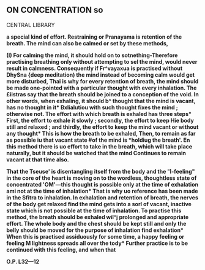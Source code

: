 ## **ON CONCENTRATION** so

CENTRAL LIBRARY

**a special kind of effort. Restraining or Pranayama is retention of the breath. The mind can also be calmed or set by these methods,**

**(I) For calming the mind, it should hold on to sotnething-Therefore practising breathing only without attempting to sel the mind, would never result in calmness. Consequently if Fr^vayaxua is practised without DhySna {deep meditation) the mind instead of becoming calm would get more disturbed, Thai is why for every retention of breath, the mind should be made one-pointed with a particular thought with every inhalation. The £iistras say that the breath should be joined to a conception of the void. In other words, when exhaling, it should b^ thought that the mind is vacant, has no thought in it\* Bxlialutiou with such thought fixes the mind ; otherwise not. The effort with which breath is exhaled has three steps\* First, the effort to exhale it slowly ; secondly, the effort to keep Hie body still and relaxed ; and thirdly, the effort to keep the mind vacant or without any thought\* This is how the breath to be exhaled, Then, to remain as far as possible iu that vacant state #of the mind is \*holdiug the breath'. En this method there is uo effort to take in the breath, which will take place naturally, but it should be watched that the mind Continues to remain vacant at that time also.**

**That the Tseuse' is disentangling itself from the body and the '1-feeling" in the core of the heart is moving on to the wordless, thoughtless state of concentrated 'OM'—this thought is possible only at the time of exhalation ami not at the time of inhalation\* That is why uo reference has been made in the Sfitra to inhalation. In exhalation and retention of breath, the nerves of the body get relaxed find the mind gets into a sorl of vacant, inactive state which is not possible at the time of inhalation. To practise this method, the breath should be exhaled wil^j prolonged and appropriate effort. The whole body and the chest should be kept still and only the belly should be moved for the purpose of inhalation find exhalation\* When this is practised assiduously for some time, a happy feeling or feeling M lightness spreads all over the tody\* Further practice is to be continued with this feeling, and when that**

**O.P. L32—12**